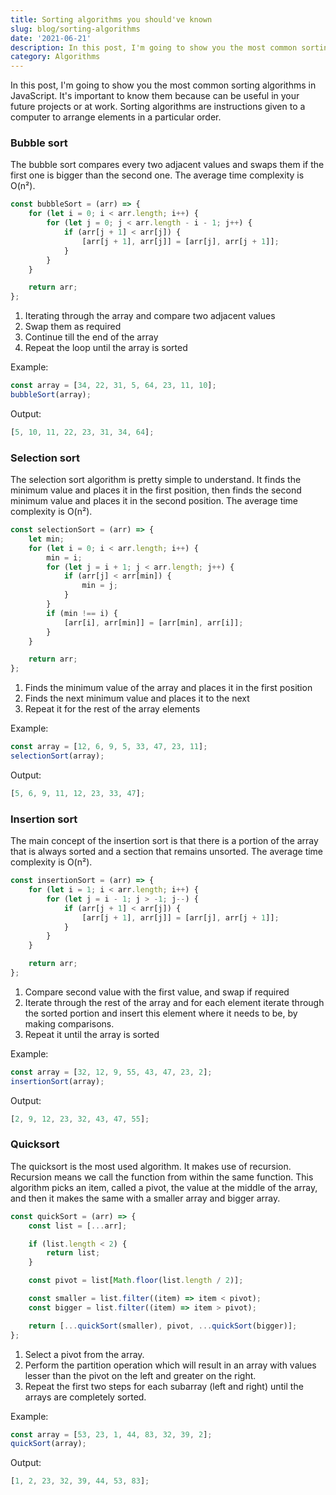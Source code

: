 ```yaml
---
title: Sorting algorithms you should've known
slug: blog/sorting-algorithms
date: '2021-06-21'
description: In this post, I'm going to show you the most common sorting algorithms in JavaScript. It's important to know them because can be useful in your future projects or at work. Sorting algorithms are instructions given to a computer to arrange elements in a particular order.
category: Algorithms
---
```


In this post, I'm going to show you the most common sorting algorithms in JavaScript. It's important to know them because can be useful in your future projects or at work. Sorting algorithms are instructions given to a computer to arrange elements in a particular order.

### Bubble sort

The bubble sort compares every two adjacent values and swaps them if the first one is bigger than the second one. The average time complexity is O(n²).

```javascript
const bubbleSort = (arr) => {
    for (let i = 0; i < arr.length; i++) {
        for (let j = 0; j < arr.length - i - 1; j++) {
            if (arr[j + 1] < arr[j]) {
                [arr[j + 1], arr[j]] = [arr[j], arr[j + 1]];
            }
        }
    }

    return arr;
};
```

1. Iterating through the array and compare two adjacent values
2. Swap them as required
3. Continue till the end of the array
4. Repeat the loop until the array is sorted

Example:

```javascript
const array = [34, 22, 31, 5, 64, 23, 11, 10];
bubbleSort(array);
```

Output:

```javascript
[5, 10, 11, 22, 23, 31, 34, 64];
```

### Selection sort

The selection sort algorithm is pretty simple to understand. It finds the minimum value and places it in the first position, then finds the second minimum value and places it in the second position. The average time complexity is O(n²).

```javascript
const selectionSort = (arr) => {
    let min;
    for (let i = 0; i < arr.length; i++) {
        min = i;
        for (let j = i + 1; j < arr.length; j++) {
            if (arr[j] < arr[min]) {
                min = j;
            }
        }
        if (min !== i) {
            [arr[i], arr[min]] = [arr[min], arr[i]];
        }
    }

    return arr;
};
```

1. Finds the minimum value of the array and places it in the first position
2. Finds the next minimum value and places it to the next
3. Repeat it for the rest of the array elements

Example:

```javascript
const array = [12, 6, 9, 5, 33, 47, 23, 11];
selectionSort(array);
```

Output:

```javascript
[5, 6, 9, 11, 12, 23, 33, 47];
```

### Insertion sort

The main concept of the insertion sort is that there is a portion of the array that is always sorted and a section that remains unsorted. The average time complexity is O(n²).

```javascript
const insertionSort = (arr) => {
    for (let i = 1; i < arr.length; i++) {
        for (let j = i - 1; j > -1; j--) {
            if (arr[j + 1] < arr[j]) {
                [arr[j + 1], arr[j]] = [arr[j], arr[j + 1]];
            }
        }
    }

    return arr;
};
```

1. Compare second value with the first value, and swap if required
2. Iterate through the rest of the array and for each element iterate through the sorted portion and insert this element where it needs to be, by making comparisons.
3. Repeat it until the array is sorted

Example:

```javascript
const array = [32, 12, 9, 55, 43, 47, 23, 2];
insertionSort(array);
```

Output:

```javascript
[2, 9, 12, 23, 32, 43, 47, 55];
```

### Quicksort

The quicksort is the most used algorithm. It makes use of recursion. Recursion means we call the function from within the same function. This algorithm picks an item, called a pivot, the value at the middle of the array, and then it makes the same with a smaller array and bigger array.

```javascript
const quickSort = (arr) => {
    const list = [...arr];

    if (list.length < 2) {
        return list;
    }

    const pivot = list[Math.floor(list.length / 2)];

    const smaller = list.filter((item) => item < pivot);
    const bigger = list.filter((item) => item > pivot);

    return [...quickSort(smaller), pivot, ...quickSort(bigger)];
};
```

1. Select a pivot from the array.
2. Perform the partition operation which will result in an array with values lesser than the pivot on the left and greater on the right.
3. Repeat the first two steps for each subarray (left and right) until the arrays are completely sorted.

Example:

```javascript
const array = [53, 23, 1, 44, 83, 32, 39, 2];
quickSort(array);
```

Output:

```javascript
[1, 2, 23, 32, 39, 44, 53, 83];
```
